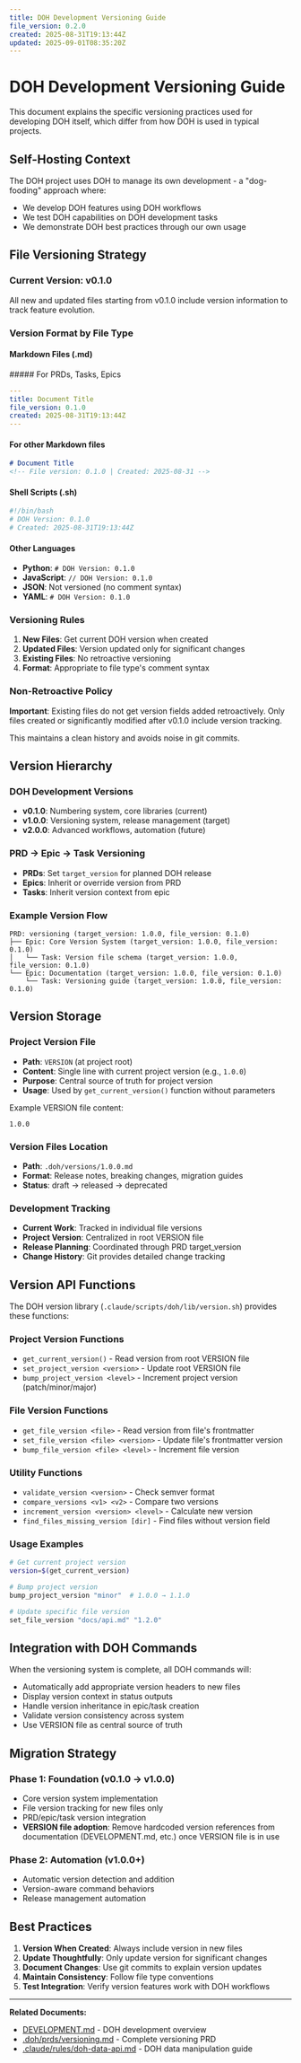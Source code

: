 ```yaml
---
title: DOH Development Versioning Guide
file_version: 0.2.0
created: 2025-08-31T19:13:44Z
updated: 2025-09-01T08:35:20Z
---
```


# DOH Development Versioning Guide

This document explains the specific versioning practices used for developing DOH itself, which differ from how DOH is used in typical projects.

## Self-Hosting Context

The DOH project uses DOH to manage its own development - a "dog-fooding" approach where:
- We develop DOH features using DOH workflows
- We test DOH capabilities on DOH development tasks
- We demonstrate DOH best practices through our own usage

## File Versioning Strategy

### Current Version: v0.1.0

All new and updated files starting from v0.1.0 include version information to track feature evolution.

### Version Format by File Type

#### Markdown Files (.md)

##### For PRDs, Tasks, Epics
```yaml
---
title: Document Title
file_version: 0.1.0
created: 2025-08-31T19:13:44Z
---
```

#### For other Markdown files
```markdown
# Document Title
<!-- File version: 0.1.0 | Created: 2025-08-31 -->
```


#### Shell Scripts (.sh)
```bash
#!/bin/bash
# DOH Version: 0.1.0
# Created: 2025-08-31T19:13:44Z
```

#### Other Languages
- **Python**: `# DOH Version: 0.1.0`
- **JavaScript**: `// DOH Version: 0.1.0`  
- **JSON**: Not versioned (no comment syntax)
- **YAML**: `# DOH Version: 0.1.0`

### Versioning Rules

1. **New Files**: Get current DOH version when created
2. **Updated Files**: Version updated only for significant changes
3. **Existing Files**: No retroactive versioning
4. **Format**: Appropriate to file type's comment syntax

### Non-Retroactive Policy

**Important**: Existing files do not get version fields added retroactively. Only files created or significantly modified after v0.1.0 include version tracking.

This maintains a clean history and avoids noise in git commits.

## Version Hierarchy

### DOH Development Versions
- **v0.1.0**: Numbering system, core libraries (current)
- **v1.0.0**: Versioning system, release management (target)
- **v2.0.0**: Advanced workflows, automation (future)

### PRD → Epic → Task Versioning
- **PRDs**: Set `target_version` for planned DOH release
- **Epics**: Inherit or override version from PRD
- **Tasks**: Inherit version context from epic

### Example Version Flow
```
PRD: versioning (target_version: 1.0.0, file_version: 0.1.0)
├── Epic: Core Version System (target_version: 1.0.0, file_version: 0.1.0)
│   └── Task: Version file schema (target_version: 1.0.0, file_version: 0.1.0)
└── Epic: Documentation (target_version: 1.0.0, file_version: 0.1.0)
    └── Task: Versioning guide (target_version: 1.0.0, file_version: 0.1.0)
```

## Version Storage

### Project Version File
- **Path**: `VERSION` (at project root)
- **Content**: Single line with current project version (e.g., `1.0.0`)
- **Purpose**: Central source of truth for project version
- **Usage**: Used by `get_current_version()` function without parameters

Example VERSION file content:
```
1.0.0
```

### Version Files Location
- **Path**: `.doh/versions/1.0.0.md`
- **Format**: Release notes, breaking changes, migration guides
- **Status**: draft → released → deprecated

### Development Tracking
- **Current Work**: Tracked in individual file versions
- **Project Version**: Centralized in root VERSION file
- **Release Planning**: Coordinated through PRD target_version
- **Change History**: Git provides detailed change tracking

## Version API Functions

The DOH version library (`.claude/scripts/doh/lib/version.sh`) provides these functions:

### Project Version Functions
- `get_current_version()` - Read version from root VERSION file
- `set_project_version <version>` - Update root VERSION file
- `bump_project_version <level>` - Increment project version (patch/minor/major)

### File Version Functions
- `get_file_version <file>` - Read version from file's frontmatter
- `set_file_version <file> <version>` - Update file's frontmatter version
- `bump_file_version <file> <level>` - Increment file version

### Utility Functions
- `validate_version <version>` - Check semver format
- `compare_versions <v1> <v2>` - Compare two versions
- `increment_version <version> <level>` - Calculate new version
- `find_files_missing_version [dir]` - Find files without version field

### Usage Examples
```bash
# Get current project version
version=$(get_current_version)

# Bump project version
bump_project_version "minor"  # 1.0.0 → 1.1.0

# Update specific file version
set_file_version "docs/api.md" "1.2.0"
```

## Integration with DOH Commands

When the versioning system is complete, all DOH commands will:
- Automatically add appropriate version headers to new files
- Display version context in status outputs  
- Handle version inheritance in epic/task creation
- Validate version consistency across system
- Use VERSION file as central source of truth

## Migration Strategy

### Phase 1: Foundation (v0.1.0 → v1.0.0)
- Core version system implementation
- File version tracking for new files only
- PRD/epic/task version integration
- **VERSION file adoption**: Remove hardcoded version references from documentation (DEVELOPMENT.md, etc.) once VERSION file is in use

### Phase 2: Automation (v1.0.0+)
- Automatic version detection and addition
- Version-aware command behaviors
- Release management automation

## Best Practices

1. **Version When Created**: Always include version in new files
2. **Update Thoughtfully**: Only update version for significant changes
3. **Document Changes**: Use git commits to explain version updates
4. **Maintain Consistency**: Follow file type conventions
5. **Test Integration**: Verify version features work with DOH workflows

---

**Related Documents:**
- [DEVELOPMENT.md](../DEVELOPMENT.md) - DOH development overview
- [.doh/prds/versioning.md](../.doh/prds/versioning.md) - Complete versioning PRD
- [.claude/rules/doh-data-api.md](../.claude/rules/doh-data-api.md) - DOH data manipulation guide